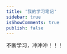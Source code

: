 ```yaml
---
title: '我的学习笔记'
sidebar: true
isShowComments: true
publish: false
---
```


[comment]: <> (于浩歌狂热之际中寒  )

[comment]: <> (于天上看见深渊  )

[comment]: <> (于一切眼中看见无所有  )

[comment]: <> (于无所希望中得救)

[comment]: <> (鲁迅《墓碣文》)


不断学习，冲冲冲！！！
